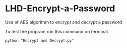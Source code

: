 # LHD-Encrypt-a-Password

Use of AES algorithm to encrypt and decrypt a password

To test the program run this command on terminal
```
python "Encrypt and Decrypt.py"
```
